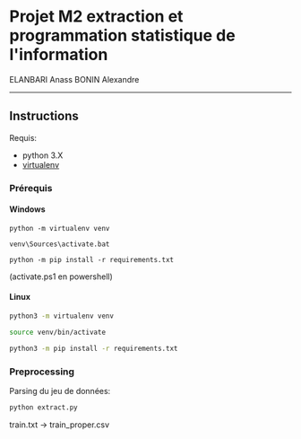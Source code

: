 # Projet M2 extraction et programmation statistique de l'information

ELANBARI Anass
BONIN Alexandre

---

## Instructions

Requis: 
- python 3.X
- [virtualenv](https://pypi.org/project/virtualenv/)

### Prérequis

#### Windows

```batch
python -m virtualenv venv

venv\Sources\activate.bat

python -m pip install -r requirements.txt
```
(activate.ps1 en powershell)

#### Linux

```bash
python3 -m virtualenv venv

source venv/bin/activate

python3 -m pip install -r requirements.txt
```

### Preprocessing

Parsing du jeu de données:

```bash
python extract.py
```
train.txt -> train_proper.csv